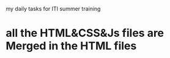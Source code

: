 my daily tasks for ITI summer training<br>
<h1>all the HTML&CSS&Js files are Merged in the HTML files</h1>
